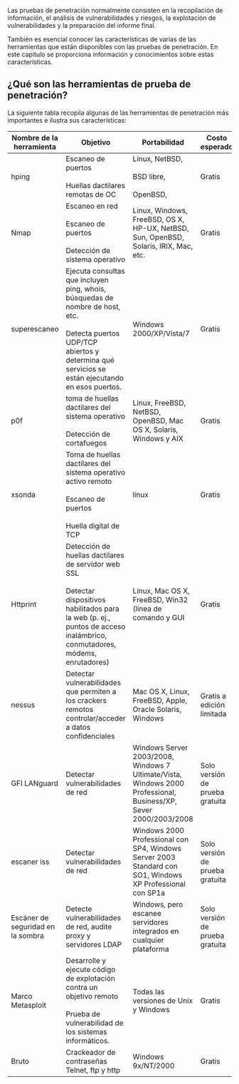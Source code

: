 Las pruebas de penetración normalmente consisten en la recopilación de información, el análisis de vulnerabilidades y riesgos, la explotación de vulnerabilidades y la preparación del informe final.

También es esencial conocer las características de varias de las herramientas que están disponibles con las pruebas de penetración. En este capítulo se proporciona información y conocimientos sobre estas características.

## ¿Qué son las herramientas de prueba de penetración?

La siguiente tabla recopila algunas de las herramientas de penetración más importantes e ilustra sus características:

|Nombre de la herramienta|Objetivo|Portabilidad|Costo esperado|
|---|---|---|---|
|hping|Escaneo de puertos<br><br>Huellas dactilares remotas de OC|Linux, NetBSD,<br><br>BSD libre,<br><br>OpenBSD,|Gratis|
|Nmap|Escaneo en red<br><br>Escaneo de puertos<br><br>Detección de sistema operativo|Linux, Windows, FreeBSD, OS X, HP-UX, NetBSD, Sun, OpenBSD, Solaris, IRIX, Mac, etc.|Gratis|
|superescaneo|Ejecuta consultas que incluyen ping, whois, búsquedas de nombre de host, etc.<br><br>Detecta puertos UDP/TCP abiertos y determina qué servicios se están ejecutando en esos puertos.|Windows 2000/XP/Vista/7|Gratis|
|p0f|toma de huellas dactilares del sistema operativo<br><br>Detección de cortafuegos|Linux, FreeBSD, NetBSD, OpenBSD, Mac OS X, Solaris, Windows y AIX|Gratis|
|xsonda|Toma de huellas dactilares del sistema operativo activo remoto<br><br>Escaneo de puertos<br><br>Huella digital de TCP|linux|Gratis|
|Httprint|Detección de huellas dactilares de servidor web SSL<br><br>Detectar dispositivos habilitados para la web (p. ej., puntos de acceso inalámbrico, conmutadores, módems, enrutadores)|Linux, Mac OS X, FreeBSD, Win32 (línea de comando y GUI|Gratis|
|nessus|Detectar vulnerabilidades que permiten a los crackers remotos controlar/acceder a datos confidenciales|Mac OS X, Linux, FreeBSD, Apple, Oracle Solaris, Windows|Gratis a edición limitada|
|GFI LANguard|Detectar vulnerabilidades de red|Windows Server 2003/2008, Windows 7 Ultimate/Vista, Windows 2000 Professional, Business/XP, Sever 2000/2003/2008|Solo versión de prueba gratuita|
|escaner iss|Detectar vulnerabilidades de red|Windows 2000 Professional con SP4, Windows Server 2003 Standard con SO1, Windows XP Professional con SP1a|Solo versión de prueba gratuita|
|Escáner de seguridad en la sombra|Detecte vulnerabilidades de red, audite proxy y servidores LDAP|Windows, pero escanee servidores integrados en cualquier plataforma|Solo versión de prueba gratuita|
|Marco Metasploit|Desarrolle y ejecute código de explotación contra un objetivo remoto<br><br>Prueba de vulnerabilidad de los sistemas informáticos.|Todas las versiones de Unix y Windows|Gratis|
|Bruto|Crackeador de contraseñas Telnet, ftp y http|Windows 9x/NT/2000|Gratis|